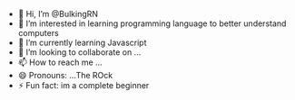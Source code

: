 - 👋 Hi, I’m @BulkingRN
- 👀 I’m interested in learning programming language to better understand computers
- 🌱 I’m currently learning Javascript
- 💞️ I’m looking to collaborate on ...
- 📫 How to reach me ...
- 😄 Pronouns: ...The ROck
- ⚡ Fun fact: im a complete beginner

<!---
BulkingRN/BulkingRN is a ✨ special ✨ repository because its `README.md` (this file) appears on your GitHub profile.
You can click the Preview link to take a look at your changes.
--->
